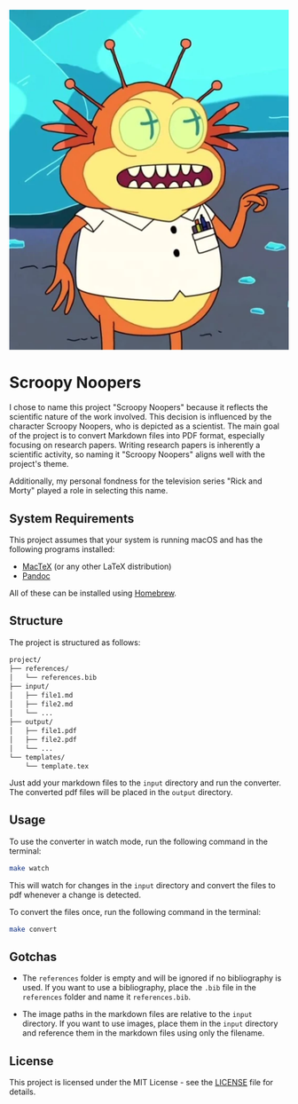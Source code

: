 ![Scroopy Noopers](./scroopy-noopers.webp)

# Scroopy Noopers

I chose to name this project "Scroopy Noopers" because it reflects the scientific nature of the work involved. This decision is influenced by the character Scroopy Noopers, who is depicted as a scientist. The main goal of the project is to convert Markdown files into PDF format, especially focusing on research papers. Writing research papers is inherently a scientific activity, so naming it "Scroopy Noopers" aligns well with the project's theme.

Additionally, my personal fondness for the television series "Rick and Morty" played a role in selecting this name.

## System Requirements

This project assumes that your system is running macOS and has the following programs installed:

- [MacTeX](https://www.tug.org/mactex/) (or any other LaTeX distribution)
- [Pandoc](https://pandoc.org/)

All of these can be installed using [Homebrew](https://brew.sh/).

## Structure

The project is structured as follows:

```
project/
├── references/
│   └── references.bib
├── input/
│   ├── file1.md
│   ├── file2.md
│   └── ...
├── output/
│   ├── file1.pdf
│   ├── file2.pdf
│   └── ...
└── templates/
    └── template.tex
```

Just add your markdown files to the `input` directory and run the converter. The converted pdf files will be placed in the `output` directory.

## Usage

To use the converter in watch mode, run the following command in the terminal:

```bash
make watch
```

This will watch for changes in the `input` directory and convert the files to pdf whenever a change is detected.

To convert the files once, run the following command in the terminal:

```bash
make convert
```

## Gotchas

- The `references` folder is empty and will be ignored if no bibliography is used. If you want to use a bibliography, place the `.bib` file in the `references` folder and name it `references.bib`.

- The image paths in the markdown files are relative to the `input` directory. If you want to use images, place them in the `input` directory and reference them in the markdown files using only the filename.

## License

This project is licensed under the MIT License - see the [LICENSE](LICENSE) file for details.
